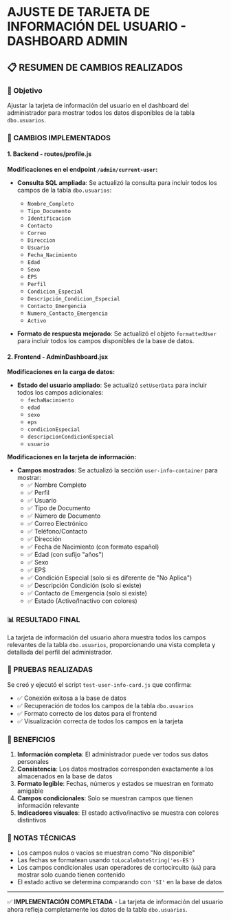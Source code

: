 # AJUSTE DE TARJETA DE INFORMACIÓN DEL USUARIO - DASHBOARD ADMIN

## 📋 RESUMEN DE CAMBIOS REALIZADOS

### 🎯 Objetivo
Ajustar la tarjeta de información del usuario en el dashboard del administrador para mostrar todos los datos disponibles de la tabla `dbo.usuarios`.

### 🔧 CAMBIOS IMPLEMENTADOS

#### 1. Backend - routes/profile.js
**Modificaciones en el endpoint `/admin/current-user`:**

- **Consulta SQL ampliada**: Se actualizó la consulta para incluir todos los campos de la tabla `dbo.usuarios`:
  - `Nombre_Completo`
  - `Tipo_Documento`
  - `Identificacion`
  - `Contacto`
  - `Correo`
  - `Direccion`
  - `Usuario`
  - `Fecha_Nacimiento`
  - `Edad`
  - `Sexo`
  - `EPS`
  - `Perfil`
  - `Condicion_Especial`
  - `Descripción_Condicion_Especial`
  - `Contacto_Emergencia`
  - `Numero_Contacto_Emergencia`
  - `Activo`

- **Formato de respuesta mejorado**: Se actualizó el objeto `formattedUser` para incluir todos los campos disponibles de la base de datos.

#### 2. Frontend - AdminDashboard.jsx
**Modificaciones en la carga de datos:**

- **Estado del usuario ampliado**: Se actualizó `setUserData` para incluir todos los campos adicionales:
  - `fechaNacimiento`
  - `edad`
  - `sexo`
  - `eps`
  - `condicionEspecial`
  - `descripcionCondicionEspecial`
  - `usuario`

**Modificaciones en la tarjeta de información:**

- **Campos mostrados**: Se actualizó la sección `user-info-container` para mostrar:
  - ✅ Nombre Completo
  - ✅ Perfil
  - ✅ Usuario
  - ✅ Tipo de Documento
  - ✅ Número de Documento
  - ✅ Correo Electrónico
  - ✅ Teléfono/Contacto
  - ✅ Dirección
  - ✅ Fecha de Nacimiento (con formato español)
  - ✅ Edad (con sufijo "años")
  - ✅ Sexo
  - ✅ EPS
  - ✅ Condición Especial (solo si es diferente de "No Aplica")
  - ✅ Descripción Condición (solo si existe)
  - ✅ Contacto de Emergencia (solo si existe)
  - ✅ Estado (Activo/Inactivo con colores)

### 📊 RESULTADO FINAL

La tarjeta de información del usuario ahora muestra todos los campos relevantes de la tabla `dbo.usuarios`, proporcionando una vista completa y detallada del perfil del administrador.

### 🧪 PRUEBAS REALIZADAS

Se creó y ejecutó el script `test-user-info-card.js` que confirma:
- ✅ Conexión exitosa a la base de datos
- ✅ Recuperación de todos los campos de la tabla `dbo.usuarios`
- ✅ Formato correcto de los datos para el frontend
- ✅ Visualización correcta de todos los campos en la tarjeta

### 🎉 BENEFICIOS

1. **Información completa**: El administrador puede ver todos sus datos personales
2. **Consistencia**: Los datos mostrados corresponden exactamente a los almacenados en la base de datos
3. **Formato legible**: Fechas, números y estados se muestran en formato amigable
4. **Campos condicionales**: Solo se muestran campos que tienen información relevante
5. **Indicadores visuales**: El estado activo/inactivo se muestra con colores distintivos

### 📝 NOTAS TÉCNICAS

- Los campos nulos o vacíos se muestran como "No disponible"
- Las fechas se formatean usando `toLocaleDateString('es-ES')`
- Los campos condicionales usan operadores de cortocircuito (`&&`) para mostrar solo cuando tienen contenido
- El estado activo se determina comparando con `'SI'` en la base de datos

---

✅ **IMPLEMENTACIÓN COMPLETADA** - La tarjeta de información del usuario ahora refleja completamente los datos de la tabla `dbo.usuarios`.
